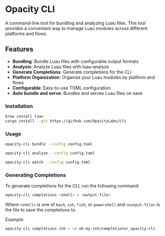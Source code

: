 # Opacity CLI

A command-line tool for bundling and analyzing Luau files. This tool provides a convenient way to manage Luau modules across different platforms and flows.

## Features

- **Bundling**: Bundle Luau files with configurable output formats
- **Analysis**: Analyze Luau files with luau-analyze
- **Generate Completions**: Generate completions for the CLI
- **Platform Organization**: Organize your Luau modules by platform and flows
- **Configurable**: Easy-to-use TOML configuration
- **Auto bundle and serve**: Bundles and serves Luau files on save



### Installation

```bash
brew install luau
cargo install --git https://github.com/OpacityLabs/cli
```
 

### Usage

```bash
opacity-cli bundle --config config.toml
```

```bash
opacity-cli analyze --config config.toml
```

```bash
opacity-cli watch --config config.toml
```



### Generating Completions

To generate completions for the CLI, run the following command:

```bash
opacity-cli completions <shell> > <output-file>
```

Where `<shell>` is one of `bash`, `zsh`, `fish`, or `powershell` and `<output-file>` is the file to save the completions to.

Example:

```bash
opacity-cli completions zsh > ~/.oh-my-zsh/completions/_opacity-cli
```